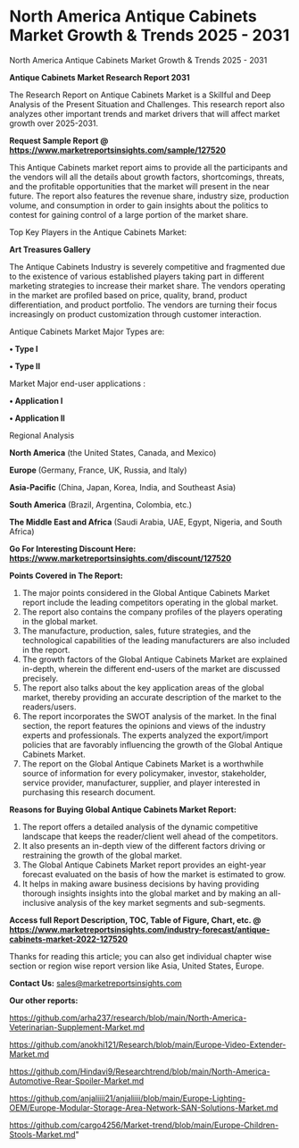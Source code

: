 # North America Antique Cabinets Market Growth & Trends 2025 - 2031
North America Antique Cabinets Market Growth & Trends 2025 - 2031

<strong>Antique Cabinets Market Research Report 2031</strong>

The Research Report on Antique Cabinets Market is a Skillful and Deep Analysis of the Present Situation and Challenges. This research report also analyzes other important trends and market drivers that will affect market growth over 2025-2031.

<strong>Request Sample Report @ <a href=https://www.marketreportsinsights.com/sample/127520>https://www.marketreportsinsights.com/sample/127520</a></strong>

This Antique Cabinets market report aims to provide all the participants and the vendors will all the details about growth factors, shortcomings, threats, and the profitable opportunities that the market will present in the near future. The report also features the revenue share, industry size, production volume, and consumption in order to gain insights about the politics to contest for gaining control of a large portion of the market share.

Top Key Players in the Antique Cabinets Market:

<strong>Art Treasures Gallery</strong>

The Antique Cabinets Industry is severely competitive and fragmented due to the existence of various established players taking part in different marketing strategies to increase their market share. The vendors operating in the market are profiled based on price, quality, brand, product differentiation, and product portfolio. The vendors are turning their focus increasingly on product customization through customer interaction.

Antique Cabinets Market Major Types are:

<strong>• Type I

• Type II</strong>

Market Major end-user applications :

<strong>• Application I

• Application II</strong>

Regional Analysis

</u><strong><b>North America</b></strong> (the United States, Canada, and Mexico)

<strong><b>Europe </b></strong>(Germany, France, UK, Russia, and Italy)

<strong><b>Asia-Pacific</b></strong> (China, Japan, Korea, India, and Southeast Asia)

<strong><b>South America</b></strong> (Brazil, Argentina, Colombia, etc.)

<strong><b>The Middle East and Africa</b></strong> (Saudi Arabia, UAE, Egypt, Nigeria, and South Africa)

<strong>Go For Interesting Discount Here: <a href=https://www.marketreportsinsights.com/discount/127520>https://www.marketreportsinsights.com/discount/127520</a></strong>

<strong>Points Covered in The Report:</strong>
<ol>
  <li>The major points considered in the Global Antique Cabinets Market report include the leading competitors operating in the global market.</li>
  <li>The report also contains the company profiles of the players operating in the global market.</li>
  <li>The manufacture, production, sales, future strategies, and the technological capabilities of the leading manufacturers are also included in the report.</li>
  <li>The growth factors of the Global Antique Cabinets Market are explained in-depth, wherein the different end-users of the market are discussed precisely.</li>
  <li>The report also talks about the key application areas of the global market, thereby providing an accurate description of the market to the readers/users.</li>
  <li>The report incorporates the SWOT analysis of the market. In the final section, the report features the opinions and views of the industry experts and professionals. The experts analyzed the export/import policies that are favorably influencing the growth of the Global Antique Cabinets Market.</li>
  <li>The report on the Global Antique Cabinets Market is a worthwhile source of information for every policymaker, investor, stakeholder, service provider, manufacturer, supplier, and player interested in purchasing this research document.</li>
</ol>
<strong>Reasons for Buying Global Antique Cabinets Market Report:</strong>

<ol>
  <li>The report offers a detailed analysis of the dynamic competitive landscape that keeps the reader/client well ahead of the competitors.</li>
  <li>It also presents an in-depth view of the different factors driving or restraining the growth of the global market.</li>
  <li>The Global Antique Cabinets Market report provides an eight-year forecast evaluated on the basis of how the market is estimated to grow.</li>
  <li>It helps in making aware business decisions by having providing thorough insights insights into the global market and by making an all-inclusive analysis of the key market segments and sub-segments.</li>
</ol>
<strong>Access full Report Description, TOC, Table of Figure, Chart, etc. @ <a href=https://www.marketreportsinsights.com/industry-forecast/antique-cabinets-market-2022-127520>https://www.marketreportsinsights.com/industry-forecast/antique-cabinets-market-2022-127520</a></strong>


Thanks for reading this article; you can also get individual chapter wise section or region wise report version like Asia, United States, Europe.

<strong>Contact Us:</strong>
sales@marketreportsinsights.com

<strong>Our other reports:</strong>

<a href=https://github.com/arha237/research/blob/main/North-America-Veterinarian-Supplement-Market.md>https://github.com/arha237/research/blob/main/North-America-Veterinarian-Supplement-Market.md</a>

<a href=https://github.com/anokhi121/Research/blob/main/Europe-Video-Extender-Market.md>https://github.com/anokhi121/Research/blob/main/Europe-Video-Extender-Market.md</a>

<a href=https://github.com/Hindavi9/Researchtrend/blob/main/North-America-Automotive-Rear-Spoiler-Market.md>https://github.com/Hindavi9/Researchtrend/blob/main/North-America-Automotive-Rear-Spoiler-Market.md</a>

<a href=https://github.com/anjaliiii21/anjaliiii/blob/main/Europe-Lighting-OEM/Europe-Modular-Storage-Area-Network-SAN-Solutions-Market.md>https://github.com/anjaliiii21/anjaliiii/blob/main/Europe-Lighting-OEM/Europe-Modular-Storage-Area-Network-SAN-Solutions-Market.md</a>

<a href=https://github.com/cargo4256/Market-trend/blob/main/Europe-Children-Stools-Market.md>https://github.com/cargo4256/Market-trend/blob/main/Europe-Children-Stools-Market.md</a>"
